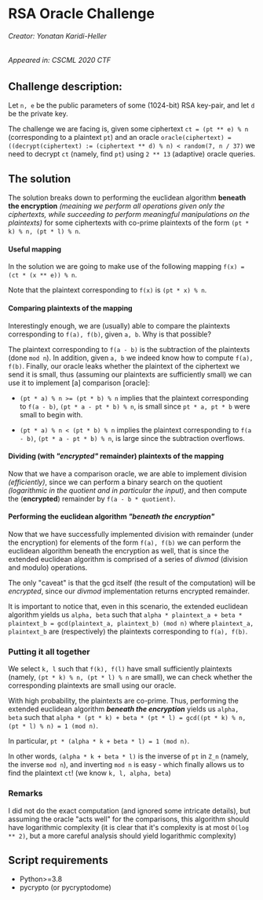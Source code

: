 # RSA Oracle Challenge
###### Creator: Yonatan Karidi-Heller
###### Appeared in: CSCML 2020 CTF

## Challenge description:
Let ```n, e``` be the public parameters of some (1024-bit) RSA key-pair, and let ```d``` be the private key.

The challenge we are facing is, given some ciphertext ```ct = (pt ** e) % n``` (corresponding to a plaintext ```pt```)
and an oracle ```oracle(ciphertext) = ((decrypt(ciphertext) := (ciphertext ** d) % n) < random(7, n / 37)```
we need to decrypt ```ct``` (namely, find ```pt```) using ```2 ** 13``` (adaptive) oracle queries.

## The solution
The solution breaks down to performing the euclidean algorithm **beneath the encryption**
*(meaining we perform all operations given only the ciphertexts, while succeeding to perform meaningful manipulations on the plaintexts)*
 for some ciphertexts with co-prime plaintexts of the form ```(pt * k) % n, (pt * l) % n```.
 
#### Useful mapping
In the solution we are going to make use of the following mapping ```f(x) = (ct * (x ** e)) % n```.

Note that the plaintext corresponding to ```f(x)``` is ```(pt * x) % n```.

#### Comparing plaintexts of the mapping
Interestingly enough, we are (usually) able to compare the plaintexts corresponding to ```f(a), f(b)```, given ```a, b```.
Why is that possible?

The plaintext corresponding to ```f(a - b)``` is the subtraction of the plaintexts (done ```mod n```). 
In addition, given ```a, b``` we indeed know how to compute ```f(a), f(b)```.
Finally, our oracle leaks whether the plaintext of the ciphertext we send it is small,
thus (assuming our plaintexts are sufficiently small) we can use it to implement [a] comparison [oracle]:
- ```(pt * a) % n >= (pt * b) % n``` implies that 
  the plaintext corresponding to ```f(a - b)```, ```(pt * a - pt * b) % n```, is small 
  since ```pt * a, pt * b``` were small to begin with.

- ```(pt * a) % n < (pt * b) % n``` implies 
  the plaintext corresponding to ```f(a - b)```, ```(pt * a - pt * b) % n```, is large 
  since the subtraction overflows.
  
#### Dividing (with *"encrypted"* remainder) plaintexts of the mapping
Now that we have a comparison oracle, we are able to implement division *(efficiently)*,
since we can perform a binary search on the quotient *(logarithmic in the quotient and in particular the input)*,
and then compute the (**encrypted**) remainder by ```f(a - b * quotient)```.

#### Performing the euclidean algorithm *"beneath the encryption"*
Now that we have successfully implemented division with remainder (under the encryption)
for elements of the form ```f(a), f(b)``` we can perform the euclidean algorithm beneath the encryption as well,
that is since the extended euclidean algorithm is comprised of a series of *divmod* (division and modulo) operations. 

The only "caveat" is that the gcd itself (the result of the computation) will be *encrypted*, since our *divmod* implementation returns encrypted remainder.

It is important to notice that, even in this scenario, the extended euclidean algorithm yields us ```alpha, beta```
such that ```alpha * plaintext_a + beta * plaintext_b = gcd(plaintext_a, plaintext_b) (mod n)``` where ```plaintext_a, plaintext_b```
are (respectively) the plaintexts corresponding to ```f(a), f(b)```.

### Putting it all together
We select ```k, l``` such that ```f(k), f(l)``` have small sufficiently plaintexts (namely, ```(pt * k) % n, (pt * l) % n``` are small), 
we can check whether the corresponding plaintexts are small using our oracle.

With high probability, the plaintexts are co-prime. Thus, performing the extended euclidean algorithm
 ***beneath the encryption*** yields us ```alpha, beta``` such that ```alpha * (pt * k) + beta * (pt * l) = gcd((pt * k) % n, (pt * l) % n) = 1 (mod n)```.

In particular, ```pt * (alpha * k + beta * l) = 1 (mod n)```.

In other words, ```(alpha * k + beta * l)``` is the inverse of ```pt``` in ```Z_n``` (namely, the inverse ```mod n```),
and inverting ```mod n``` is easy - which finally allows us to find the plaintext ```ct```! (we know ```k, l, alpha, beta```)


### Remarks
I did not do the exact computation (and ignored some intricate details), but assuming the oracle "acts well" for the comparisons, this algorithm should have logarithmic complexity
(it is clear that it's complexity is at most ```O(log ** 2)```, but a more careful analysis should yield logarithmic complexity)


## Script requirements

- Python>=3.8
- pycrypto (or pycryptodome)
 